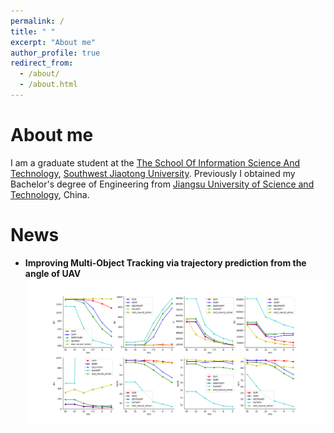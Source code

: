 ```yaml
---
permalink: /
title: " "
excerpt: "About me"
author_profile: true
redirect_from: 
  - /about/
  - /about.html
---
```


About me
========
I am a graduate student at the [The School Of Information Science And Technology](http://sist.swjtu.edu.cn/index.do?action=index), [Southwest Jiaotong University](https://www.swjtu.edu.cn/). Previously I obtained my  Bachelor's degree of Engineering  from [Jiangsu University of Science and Technology](https://www.just.edu.cn/), China.


News 
========
- <b>Improving Multi-Object Tracking via trajectory prediction from the angle of UAV </b><br/>
![MOT](../images/mot.jpg)
<!--




Publication  
========

-  <b>Significance detection method with irregular pixel clusters</b><br />
   <b>Li Mingxu</b>,Zhai Donghai <br />
	  [[web]](http://www.cjig.cn/jig/ch/reader/view_abstract.aspx?file_no=20200909&flag=1)  &nbsp;  [[pdf]](/files/paper.pdf)

Project Result 
========

-  <b>Object Segmentation</b><br/>

![Object Segmentation](../images/Segmentation.JPG)


-  <b>Vehicle Count</b><br/>
 ![car_count](../images/car_count.JPG)
 
-  <b>Multi-lane Lines Detection</b><br/>
 ![Multi-lane_Lines_Detection](../images/Multi-lane_Lines_Detection.JPG)




  
    


